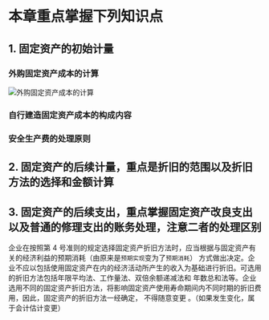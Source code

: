 # 本章重点掌握下列知识点
## 1. 固定资产的初始计量
### 外购固定资产成本的计算
![外购固定资产成本的计算](http://pic.yupoo.com/jean0326/HgxV8Gbx/Dt7Y7.png)

### 自行建造固定资产成本的构成内容


### 安全生产费的处理原则


## 2. 固定资产的后续计量，重点是折旧的范围以及折旧方法的选择和金额计算


## 3. 固定资产的后续支出，重点掌握固定资产改良支出以及普通的修理支出的账务处理，注意二者的处理区别


企业在按照第 4 号准则的规定选择固定资产折旧方法时，应当根据与固定资产有关的经济利益的预期消耗（由原来是`预期实现`变为了`预期消耗`） 方式做出决定。企业不应以包括使用固定资产在内的经济活动所产生的收入为基础进行折旧。可选用的折旧方法包括年限平均法、工作量法、双倍余额递减法和 年数总和法等。企业选用不同的固定资产折旧方法，将影响固定资产使用寿命期间内不同时期的折旧费 用，因此，固定资产的折旧方法一经确定， 不得随意变更 。（如果发生变化，属于会计估计变更）
